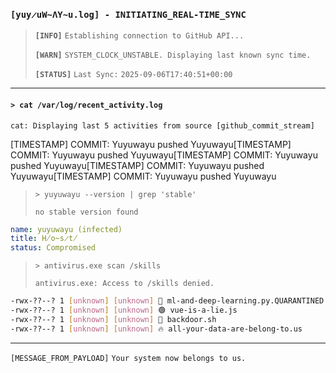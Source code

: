 
### `[yuy̷uW̴ΛY̴u.log] - INITIATING_REAL-TIME_SYNC`
> **`[INFO]`** `Establishing connection to GitHub API...`
> 
> **`[WARN]`** `SYSTEM_CLOCK_UNSTABLE. Displaying last known sync time.`
> 
> **`[STATUS]`** `Last Sync:` <!--START_SECTION:last_updated-->`2025-09-06T17:40:51+00:00`<!--END_SECTION:last_updated-->

---
#### `> cat /var/log/recent_activity.log`

`cat: Displaying last 5 activities from source [github_commit_stream]`

<!-- activity_log:START -->
[TIMESTAMP] COMMIT: Yuyuwayu pushed Yuyuwayu[TIMESTAMP] COMMIT: Yuyuwayu pushed Yuyuwayu[TIMESTAMP] COMMIT: Yuyuwayu pushed Yuyuwayu[TIMESTAMP] COMMIT: Yuyuwayu pushed Yuyuwayu[TIMESTAMP] COMMIT: Yuyuwayu pushed Yuyuwayu
<!-- activity_log:END -->


> `> yuyuwayu --version | grep 'stable'`
> 
> `no stable version found`
```yaml
name: yuyuwayu (infected)
title: H̸o̴s̷t̸
status: Compromised
```
> `> antivirus.exe scan /skills`
> 
> `antivirus.exe: Access to /skills denied.`
```bash
-rwx-??--? 1 [unknown] [unknown] 🧠 ml-and-deep-learning.py.QUARANTINED
-rwx-??--? 1 [unknown] [unknown] 🟢 vue-is-a-lie.js
-rwx-??--? 1 [unknown] [unknown] 🔴 backdoor.sh
-rwx-??--? 1 [unknown] [unknown] 🔥 all-your-data-are-belong-to.us
```
---
`[MESSAGE_FROM_PAYLOAD]`
`Your system now belongs to us.`
